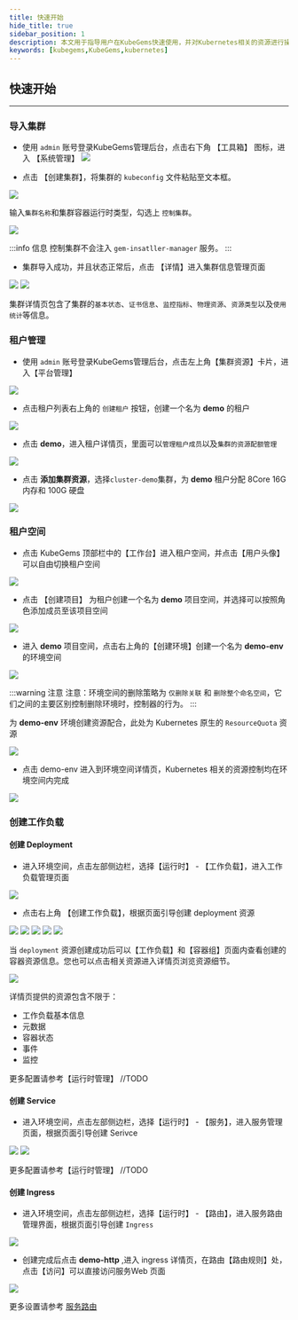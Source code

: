 ```yaml
---
title: 快速开始
hide_title: true
sidebar_position: 1
description: 本文用于指导用户在KubeGems快速使用，并对Kubernetes相关的资源进行操作
keywords: [kubegems,KubeGems,kubernetes]
---
```


## 快速开始

---

### 导入集群

- 使用 `admin` 账号登录KubeGems管理后台，点击右下角 【工具箱】 图标，进入 【系统管理】
![](./assets/admin-first-login.jpg)

- 点击 【创建集群】，将集群的 `kubeconfig` 文件粘贴至文本框。

![](./assets/admin-first-cluster.jpg)

输入`集群名称`和集群容器运行时类型，勾选上 `控制集群`。

![](./assets/admin-first-import-cluster.jpg)

:::info 信息
控制集群不会注入 `gem-insatller-manager` 服务。
:::

- 集群导入成功，并且状态正常后，点击 【详情】进入集群信息管理页面

![](./assets/admin-first-cluster-list.jpg)
![](./assets/admin-first-cluster-info.jpg)

集群详情页包含了集群的`基本状态`、`证书信息`、`监控指标`、`物理资源`、`资源类型`以及`使用统计`等信息。

### 租户管理

- 使用 `admin` 账号登录KubeGems管理后台，点击左上角【集群资源】卡片，进入【平台管理】

![](./assets/admin-first-tenant-list.jpg)

- 点击租户列表右上角的 `创建租户` 按钮，创建一个名为 **demo** 的租户

![](./assets/admin-first-tenant-create.jpg)

- 点击 **demo**，进入租户详情页，里面可以`管理租户成员`以及`集群的资源配额管理`

![](./assets/admin-first-tenant-info.jpg)

- 点击 **添加集群资源**，选择`cluster-demo`集群，为 **demo** 租户分配 8Core 16G 内存和 100G 硬盘

![](./assets/admin-first-tenant-quota.jpg)

### 租户空间

- 点击 KubeGems 顶部栏中的【工作台】进入租户空间，并点击【用户头像】可以自由切换租户空间

![](./assets/admin-first-demo-dash.jpg)

- 点击 【创建项目】 为租户创建一个名为 **demo** 项目空间，并选择可以按照角色添加成员至该项目空间

![](./assets/admin-first-demo-project.jpg)

- 进入 **demo** 项目空间，点击右上角的【创建环境】创建一个名为 **demo-env** 的环境空间

![](./assets/admin-first-demo-env.jpg)

:::warning 注意
注意：环境空间的删除策略为 `仅删除关联` 和 `删除整个命名空间`，它们之间的主要区别控制删除环境时，控制器的行为。
:::

为 **demo-env** 环境创建资源配合，此处为 Kubernetes 原生的 `ResourceQuota` 资源

![](./assets/admin-first-demo-env-quota.jpg)

- 点击 demo-env 进入到环境空间详情页，Kubernetes 相关的资源控制均在环境空间内完成

![](./assets/admin-first-demo-env-info.jpg)

### 创建工作负载

#### 创建 Deployment

- 进入环境空间，点击左部侧边栏，选择【运行时】 - 【工作负载】，进入工作负载管理页面

![](./assets/admin-first-demo-env-workload.jpg)

- 点击右上角 【创建工作负载】，根据页面引导创建 deployment 资源

![](./assets/admin-first-demo-env-deploy-1.jpg)
![](./assets/admin-first-demo-env-deploy-2.jpg)
![](./assets/admin-first-demo-env-deploy-3.jpg)
![](./assets/admin-first-demo-env-deploy-4.jpg)
![](./assets/admin-first-demo-env-deploy-5.jpg)

当 `deployment` 资源创建成功后可以【工作负载】和【容器组】页面内查看创建的容器资源信息。您也可以点击相关资源进入详情页浏览资源细节。

![](./assets/admin-first-demo-env-deploy-success.jpg)

详情页提供的资源包含不限于：

- 工作负载基本信息
- 元数据
- 容器状态
- 事件
- 监控

更多配置请参考【运行时管理】
//TODO

#### 创建 Service

- 进入环境空间，点击左部侧边栏，选择【运行时】 - 【服务】，进入服务管理页面，根据页面引导创建 Serivce

![](./assets/admin-first-demo-env-service-1.jpg)
![](./assets/admin-first-demo-env-service-2.jpg)

更多配置请参考【运行时管理】
//TODO

#### 创建 Ingress

- 进入环境空间，点击左部侧边栏，选择【运行时】 - 【路由】，进入服务路由管理界面，根据页面引导创建 `Ingress`

![](./assets/admin-first-demo-env-ingress-1.jpg)

- 创建完成后点击 **demo-http** ,进入 ingress 详情页，在路由【路由规则】处，点击【访问】可以直接访问服务Web 页面

![](./assets/admin-first-demo-env-ingress-info.jpg)

更多设置请参考 [服务路由](/docs/tasks/user-operation/gateways/ingress)
